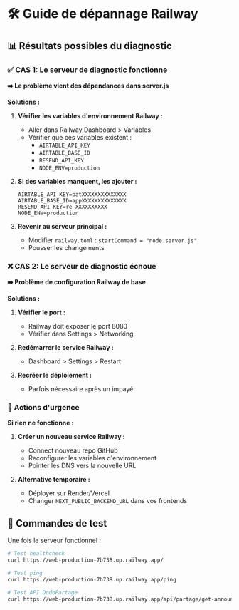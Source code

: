 # 🛠️ Guide de dépannage Railway

## 📊 Résultats possibles du diagnostic

### ✅ **CAS 1: Le serveur de diagnostic fonctionne**
**➡️ Le problème vient des dépendances dans server.js**

**Solutions :**
1. **Vérifier les variables d'environnement Railway :**
   - Aller dans Railway Dashboard > Variables
   - Vérifier que ces variables existent :
     - `AIRTABLE_API_KEY`
     - `AIRTABLE_BASE_ID` 
     - `RESEND_API_KEY`
     - `NODE_ENV=production`

2. **Si des variables manquent, les ajouter :**
   ```
   AIRTABLE_API_KEY=patXXXXXXXXXXXXXX
   AIRTABLE_BASE_ID=appXXXXXXXXXXXXXX
   RESEND_API_KEY=re_XXXXXXXXXX
   NODE_ENV=production
   ```

3. **Revenir au serveur principal :**
   - Modifier `railway.toml` : `startCommand = "node server.js"`
   - Pousser les changements

### ❌ **CAS 2: Le serveur de diagnostic échoue**
**➡️ Problème de configuration Railway de base**

**Solutions :**
1. **Vérifier le port :**
   - Railway doit exposer le port 8080
   - Vérifier dans Settings > Networking

2. **Redémarrer le service Railway :**
   - Dashboard > Settings > Restart

3. **Recréer le déploiement :**
   - Parfois nécessaire après un impayé

### 🔧 **Actions d'urgence**

**Si rien ne fonctionne :**
1. **Créer un nouveau service Railway :**
   - Connect nouveau repo GitHub
   - Reconfigurer les variables d'environnement
   - Pointer les DNS vers la nouvelle URL

2. **Alternative temporaire :**
   - Déployer sur Render/Vercel
   - Changer `NEXT_PUBLIC_BACKEND_URL` dans vos frontends

## 🎯 **Commandes de test**

Une fois le serveur fonctionnel :

```bash
# Test healthcheck
curl https://web-production-7b738.up.railway.app/

# Test ping
curl https://web-production-7b738.up.railway.app/ping

# Test API DodoPartage
curl https://web-production-7b738.up.railway.app/api/partage/get-announcements
``` 